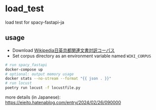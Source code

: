 # load_test


load test for spacy-fastapi-ja 

## usage

- Download [Wikipedia日英京都関連文書対訳コーパス](https://alaginrc.nict.go.jp/WikiCorpus/index.html)
- Set corpus directory as an environment variable named `WIKI_CORPUS`

```bash
# run spacy_fastapi
docker-compose up
# optional: output memory usage
docker stats --no-stream --format "{{ json . }}"
# run locust
poetry run locust -f locustfile.py
```

more details (in Japanese): https://eieito.hatenablog.com/entry/2024/02/26/090000